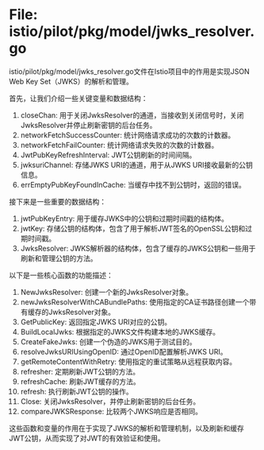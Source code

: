# File: istio/pilot/pkg/model/jwks_resolver.go

istio/pilot/pkg/model/jwks_resolver.go文件在Istio项目中的作用是实现JSON Web Key Set（JWKS）的解析和管理。

首先，让我们介绍一些关键变量和数据结构：

1. closeChan: 用于关闭JwksResolver的通道，当接收到关闭信号时，关闭JwksResolver并停止刷新密钥的后台任务。
2. networkFetchSuccessCounter: 统计网络请求成功的次数的计数器。
3. networkFetchFailCounter: 统计网络请求失败的次数的计数器。
4. JwtPubKeyRefreshInterval: JWT公钥刷新的时间间隔。
5. jwksuriChannel: 存储JWKS URI的通道，用于从JWKS URI接收最新的公钥信息。
6. errEmptyPubKeyFoundInCache: 当缓存中找不到公钥时，返回的错误。

接下来是一些重要的数据结构：

1. jwtPubKeyEntry: 用于缓存JWKS中的公钥和过期时间戳的结构体。
2. jwtKey: 存储公钥的结构体，包含了用于解析JWT签名的OpenSSL公钥和过期时间戳。
3. JwksResolver: JWKS解析器的结构体，包含了缓存的JWKS公钥和一些用于刷新和管理公钥的方法。

以下是一些核心函数的功能描述：

1. NewJwksResolver: 创建一个新的JwksResolver对象。
2. newJwksResolverWithCABundlePaths: 使用指定的CA证书路径创建一个带有缓存的JwksResolver对象。
3. GetPublicKey: 返回指定JWKS URI对应的公钥。
4. BuildLocalJwks: 根据指定的JWKS文件构建本地的JWKS缓存。
5. CreateFakeJwks: 创建一个伪造的JWKS用于测试目的。
6. resolveJwksURIUsingOpenID: 通过OpenID配置解析JWKS URI。
7. getRemoteContentWithRetry: 使用指定的重试策略从远程获取内容。
8. refresher: 定期刷新JWT公钥的方法。
9. refreshCache: 刷新JWT缓存的方法。
10. refresh: 执行刷新JWT公钥的操作。
11. Close: 关闭JwksResolver，并停止刷新密钥的后台任务。
12. compareJWKSResponse: 比较两个JWKS响应是否相同。

这些函数和变量的作用在于实现了JWKS的解析和管理机制，以及刷新和缓存JWT公钥，从而实现了对JWT的有效验证和使用。

